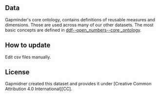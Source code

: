 ## Data
Gapminder's core ontology, contains definitions of reusable measures and dimensions. Those are used across many of our other datasets.
The most basic concepts are defined in [ddf--open_numbers--core _ontology](https://github.com/open-numbers/ddf--open_numbers--core_ontology).

## How to update
Edit csv files manually.

## License
Gapmidner created this dataset and provides it under [Creative Common Attribution 4.0 International][CC].